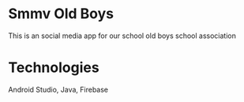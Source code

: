 # Smmv Old Boys

This is an social media app for our school old boys school association

# Technologies

Android Studio, Java, Firebase
